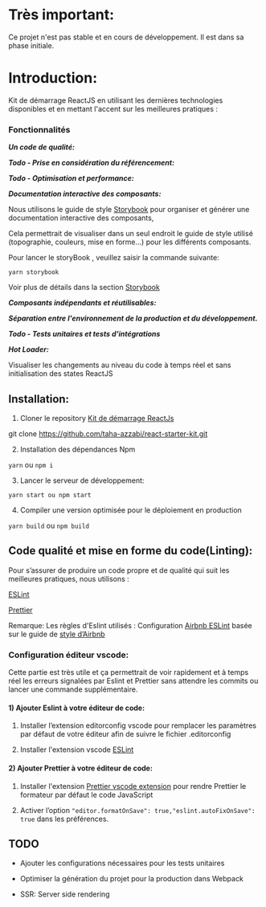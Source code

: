 
# Très important:

Ce projet n'est pas stable et en cours de développement. Il est dans sa phase initiale.

# Introduction:

Kit de démarrage ReactJS en utilisant les dernières technologies disponibles et en mettant l'accent sur les meilleures pratiques :

### Fonctionnalités

***Un code de qualité:***

***Todo - Prise en considération du référencement:***

***Todo - Optimisation et performance:***

***Documentation interactive des composants:***

Nous utilisons le guide de style [Storybook](https://storybook.js.org/) pour organiser et générer une documentation interactive des composants,

Cela permettrait de visualiser dans un seul endroit le guide de style utilisé (topographie, couleurs, mise en forme...) pour les différents composants.

Pour lancer le storyBook , veuillez saisir la commande suivante: 

```` yarn storybook ````

Voir plus de détails dans la section [Storybook](https://storybook.js.org/)

***Composants indépendants et réutilisables:***

***Séparation entre l'environnement de la production et du développement.***

***Todo - Tests unitaires et tests d'intégrations***

***Hot Loader:***

Visualiser les changements au niveau du code à temps réel et sans initialisation des states ReactJS

## Installation:

1.  Cloner le repository [Kit de démarrage ReactJs](https://github.com/taha-azzabi/react-starter-kit)
    

git clone https://github.com/taha-azzabi/react-starter-kit.git

2.  Installation des dépendances Npm
    

````yarn```` ou ````npm i````

3.  Lancer le serveur de développement:
    

````yarn start ou npm start````

4.  Compiler une version optimisée pour le déploiement en production
    

````yarn build```` ou ````npm build````

## Code qualité et mise en forme du code(Linting):

Pour s’assurer de produire un code propre et de qualité qui suit les meilleures pratiques, nous utilisons :

[ESLint](http://eslint.org/)

[Prettier](https://prettier.io/)

Remarque: Les règles d'Eslint utilisés : Configuration [Airbnb ESLint](https://www.npmjs.com/package/eslint-config-airbnb) basée sur le guide de [style d’Airbnb](https://github.com/airbnb/javascript)

### Configuration éditeur vscode:

Cette partie est très utile et ça permettrait de voir rapidement et à temps réel les erreurs signalées par Eslint et Prettier sans attendre les commits ou lancer une commande supplémentaire.

#### 1) Ajouter Eslint à votre éditeur de code:

1.  Installer l’extension editorconfig vscode pour remplacer les paramètres par défaut de votre éditeur afin de suivre le fichier .editorconfig
    
2.  Installer l'extension vscode [ESLint](https://marketplace.visualstudio.com/items?itemName=dbaeumer.vscode-eslint)
    

#### 2) Ajouter Prettier à votre éditeur de code:

1.  Installer l'extension [Prettier vscode extension](https://marketplace.visualstudio.com/items?itemName=esbenp.prettier-vscode) pour rendre Prettier le formateur par défaut le code JavaScript
    
2.  Activer l’option ````"editor.formatOnSave": true,"eslint.autoFixOnSave": true```` dans les préférences.
    

## TODO

-   Ajouter les configurations nécessaires pour les tests unitaires
    
-   Optimiser la génération du projet pour la production dans Webpack
    
-   SSR: Server side rendering
<!--stackedit_data:
eyJoaXN0b3J5IjpbLTE0NTc3ODAzNzcsMTk0MDY4MTQ1Nl19
-->